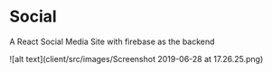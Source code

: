 # Social
A React Social Media Site with firebase as the backend

![alt text](client/src/images/Screenshot 2019-06-28 at 17.26.25.png)
